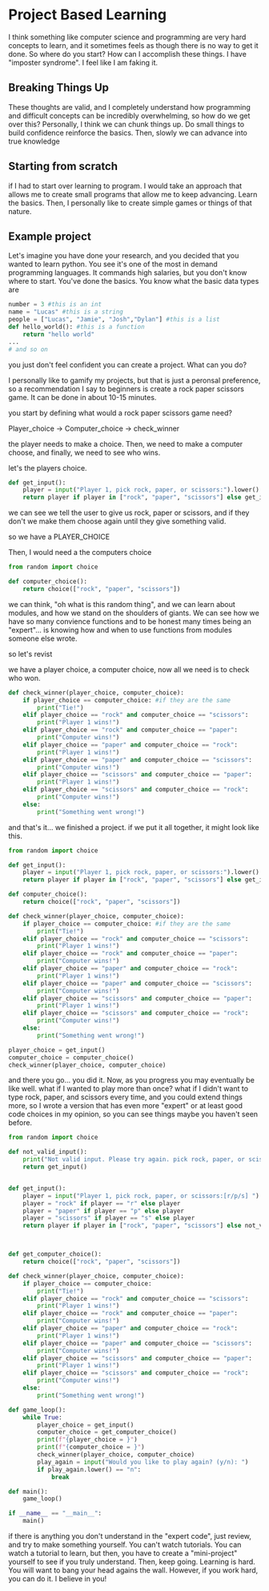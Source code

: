 # Project Based Learning

I think something like computer science and programming are very hard concepts to learn, and it sometimes feels as though there is no way to get it done. So where do you start? How can I accomplish these things. I have "imposter syndrome". I feel like I am faking it.

## Breaking Things Up

These thoughts are valid, and I completely understand how programming and difficult concepts can be incredibly overwhelming, so how do we get over this? Personally, I think we can chunk things up. Do small things to build confidence reinforce the basics. Then, slowly we can advance into true knowledge

## Starting from scratch

if I had to start over learning to program. I would take an approach that allows me to create small programs that allow me to keep advancing. Learn the basics. Then, I personally like to create simple games or things of that nature. 

## Example project

Let's imagine you have done your research, and you decided that you wanted to learn python. You see it's one of the most in demand programming languages. It commands high salaries, but you don't know where to start. You've done the basics. You know what the basic data types are

```python
number = 3 #this is an int
name = "Lucas" #this is a string
people = ["Lucas", "Jamie", "Josh","Dylan"] #this is a list
def hello_world(): #this is a function
    return "hello world"
...
# and so on
```

you just don't feel confident you can create a project. What can you do?

I personally like to gamify my projects, but that is just a peronsal preference, so a recommendation I say to beginners is create a rock paper scissors game. It can be done in about 10-15 minutes.


you start by defining what would a rock paper scissors game need?

Player_choice -> Computer_choice -> check_winner

the player needs to make a choice. Then, we need to make a computer choose, and finally, we need to see who wins.

let's the players choice.
```python
def get_input():
    player = input("Player 1, pick rock, paper, or scissors:").lower()
    return player if player in ["rock", "paper", "scissors"] else get_input()

```
we can see we tell the user to give us rock, paper or scissors, and if they don't we make them choose again until they give something valid. 


so we have a PLAYER_CHOICE 


Then, I would need a the computers choice
```python
from random import choice

def computer_choice():
    return choice(["rock", "paper", "scissors"])
```

we can think, "oh what is this random thing", and we can learn about modules, and how we stand on the shoulders of giants. We can see how we have so many convience functions and to be honest many times being an "expert"... is knowing how and when to use functions from modules someone else wrote. 


so let's revist

we have a player choice, a computer choice, now all we need is to check who won. 

```python
def check_winner(player_choice, computer_choice):
    if player_choice == computer_choice: #if they are the same
        print("Tie!")
    elif player_choice == "rock" and computer_choice == "scissors":
        print("Player 1 wins!")
    elif player_choice == "rock" and computer_choice == "paper":
        print("Computer wins!")
    elif player_choice == "paper" and computer_choice == "rock":
        print("Player 1 wins!")
    elif player_choice == "paper" and computer_choice == "scissors":
        print("Computer wins!")
    elif player_choice == "scissors" and computer_choice == "paper":
        print("Player 1 wins!")
    elif player_choice == "scissors" and computer_choice == "rock":
        print("Computer wins!")
    else:
        print("Something went wrong!")

```
and that's it... we finished a project. if we put it all together, it might look like this. 
```python
from random import choice

def get_input():
    player = input("Player 1, pick rock, paper, or scissors:").lower()
    return player if player in ["rock", "paper", "scissors"] else get_input()

def computer_choice():
    return choice(["rock", "paper", "scissors"])

def check_winner(player_choice, computer_choice):
    if player_choice == computer_choice: #if they are the same
        print("Tie!")
    elif player_choice == "rock" and computer_choice == "scissors":
        print("Player 1 wins!")
    elif player_choice == "rock" and computer_choice == "paper":
        print("Computer wins!")
    elif player_choice == "paper" and computer_choice == "rock":
        print("Player 1 wins!")
    elif player_choice == "paper" and computer_choice == "scissors":
        print("Computer wins!")
    elif player_choice == "scissors" and computer_choice == "paper":
        print("Player 1 wins!")
    elif player_choice == "scissors" and computer_choice == "rock":
        print("Computer wins!")
    else:
        print("Something went wrong!")

player_choice = get_input()
computer_choice = computer_choice()
check_winner(player_choice, computer_choice)
```
and there you go... you did it. Now, as you progress you may eventually be like well. what if I wanted to play more than once? what if I didn't want to type rock, paper, and scissors every time, and you could extend things more, so I wrote a version that has even more "expert" or at least good code choices in my opinion, so you can see things maybe you haven't seen before.  


```python
from random import choice

def not_valid_input():
    print("Not valid input. Please try again. pick rock, paper, or scissors.")
    return get_input()


def get_input():
    player = input("Player 1, pick rock, paper, or scissors:[r/p/s] ").lower()
    player = "rock" if player == "r" else player
    player = "paper" if player == "p" else player
    player = "scissors" if player == "s" else player
    return player if player in ["rock", "paper", "scissors"] else not_valid_input()



def get_computer_choice():
    return choice(["rock", "paper", "scissors"])

def check_winner(player_choice, computer_choice):
    if player_choice == computer_choice:
        print("Tie!")
    elif player_choice == "rock" and computer_choice == "scissors":
        print("Player 1 wins!")
    elif player_choice == "rock" and computer_choice == "paper":
        print("Computer wins!")
    elif player_choice == "paper" and computer_choice == "rock":
        print("Player 1 wins!")
    elif player_choice == "paper" and computer_choice == "scissors":
        print("Computer wins!")
    elif player_choice == "scissors" and computer_choice == "paper":
        print("Player 1 wins!")
    elif player_choice == "scissors" and computer_choice == "rock":
        print("Computer wins!")
    else:
        print("Something went wrong!")

def game_loop():
    while True:
        player_choice = get_input()
        computer_choice = get_computer_choice()
        print(f"{player_choice = }")
        print(f"{computer_choice = }")
        check_winner(player_choice, computer_choice)
        play_again = input("Would you like to play again? (y/n): ")
        if play_again.lower() == "n":
            break

def main():
    game_loop()

if __name__ == "__main__":
    main()
```
if there is anything you don't understand in the "expert code", just review, and try to make something yourself. You can't watch tutorials. You can watch a tutorial to learn, but then, you have to create a "mini-project" yourself to see if you truly understand. Then, keep going. Learning is hard. You will want to bang your head agains the wall. However, if you work hard, you can do it. I believe in you! 